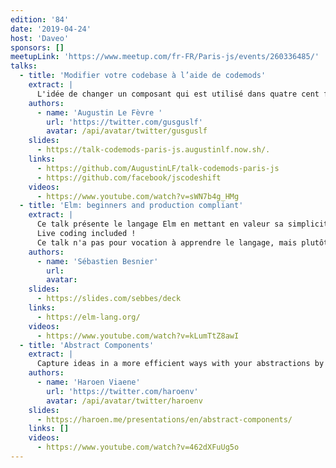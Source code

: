 ```yaml
---
edition: '84'
date: '2019-04-24'
host: 'Daveo'
sponsors: []
meetupLink: 'https://www.meetup.com/fr-FR/Paris-js/events/260336485/'
talks:
  - title: 'Modifier votre codebase à l’aide de codemods'
    extract: |
      L'idée de changer un composant qui est utilisé dans quatre cent fichiers de votre codebase vous angoisse ? Certains cas sont trop complexes pour des regex (et de toute façon, qui sait écrire une regex ?) Vous n'êtes pas des machines. Ça tombe bien, votre PC l'est ! Lors de cette talk, je vais présenter jscodeshift, un outil en CLI permettant d'écrire des transformations de code en manipulant un AST.
    authors:
      - name: 'Augustin Le Fèvre '
        url: 'https://twitter.com/gusguslf'
        avatar: /api/avatar/twitter/gusguslf
    slides:
      - https://talk-codemods-paris-js.augustinlf.now.sh/.
    links:
      - https://github.com/AugustinLF/talk-codemods-paris-js
      - https://github.com/facebook/jscodeshift
    videos:
      - https://www.youtube.com/watch?v=sWN7b4g_HMg
  - title: 'Elm: beginners and production compliant'
    extract: |
      Ce talk présente le langage Elm en mettant en valeur sa simplicité de prise en main pour les débutants, la fiabilité des applications écrites en Elm.
      Live coding included !
      Ce talk n'a pas pour vocation à apprendre le langage, mais plutôt montrer son potentiel.
    authors:
      - name: 'Sébastien Besnier'
        url:
        avatar:
    slides:
      - https://slides.com/sebbes/deck
    links:
      - https://elm-lang.org/
    videos:
      - https://www.youtube.com/watch?v=kLumTtZ8awI
  - title: 'Abstract Components'
    extract: |
      Capture ideas in a more efficient ways with your abstractions by incorporating a tiered way of thinking. By making sure each level exposes the underlying levels of customisation, and making sure the current level is overridable, you're ensuring your ideas you incorporated in an abstraction continue to exist, even with customisation.
    authors:
      - name: 'Haroen Viaene'
        url: 'https://twitter.com/haroenv'
        avatar: /api/avatar/twitter/haroenv
    slides:
      - https://haroen.me/presentations/en/abstract-components/
    links: []
    videos:
      - https://www.youtube.com/watch?v=462dXFuUg5o
---
```

